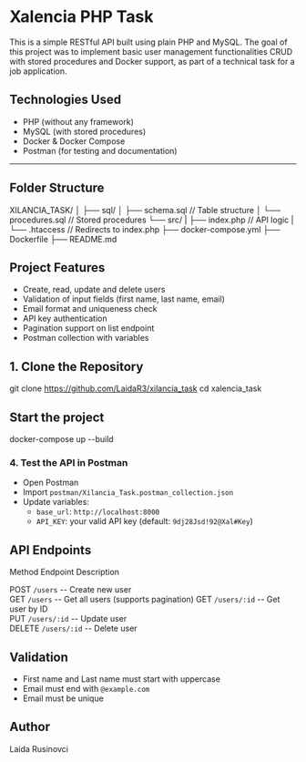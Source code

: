 # Xalencia PHP Task

This is a simple RESTful API built using plain PHP and MySQL. The goal of this project was to implement basic user management functionalities CRUD with stored procedures and Docker support, as part of a technical task for a job application.

## Technologies Used

- PHP (without any framework)
- MySQL (with stored procedures)
- Docker & Docker Compose
- Postman (for testing and documentation)

---

## Folder Structure

XILANCIA_TASK/
│
├── sql/
│   ├── schema.sql // Table structure
│   └── procedures.sql // Stored procedures
└── src/
|   ├── index.php // API logic
|   └── .htaccess // Redirects to index.php
├── docker-compose.yml
├── Dockerfile
├── README.md


## Project Features
- Create, read, update and delete users
- Validation of input fields (first name, last name, email)
- Email format and uniqueness check
- API key authentication
- Pagination support on list endpoint
- Postman collection with variables


## 1. Clone the Repository
git clone https://github.com/LaidaR3/xilancia_task
cd xalencia_task


## Start the project
docker-compose up --build


### 4. Test the API in Postman
- Open Postman
- Import `postman/Xilancia_Task.postman_collection.json`
- Update variables:
  - `base_url`: `http://localhost:8000`
  - `API_KEY`: your valid API key (default: `9dj28Jsd!92@Xal#Key`)


## API Endpoints

 Method  Endpoint            Description

 POST    `/users`         --  Create new user    
 GET     `/users`         --  Get all users (supports pagination) 
 GET     `/users/:id`     --  Get user by ID     
 PUT     `/users/:id`     --  Update user        
 DELETE  `/users/:id`     --  Delete user        


## Validation 

- First name and Last name must start with uppercase
- Email must end with `@example.com`
- Email must be unique



## Author
Laida Rusinovci